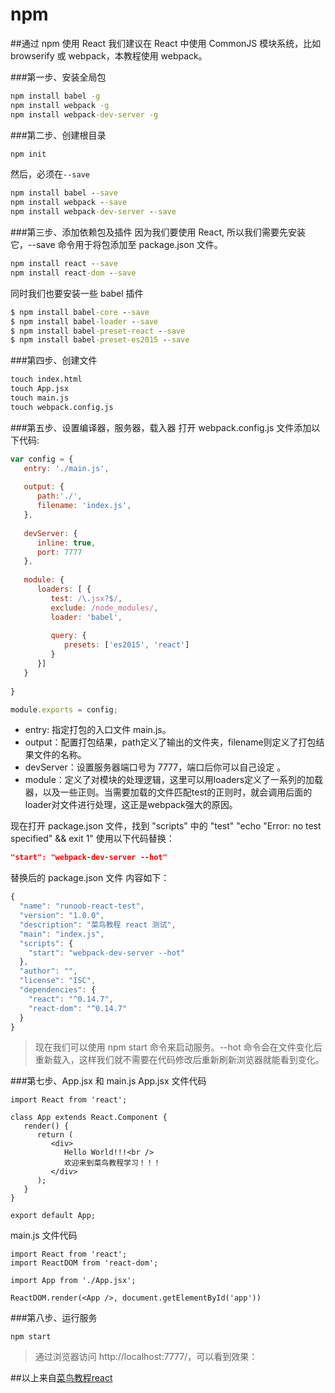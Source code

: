 # npm

##通过 npm 使用 React
我们建议在 React 中使用 CommonJS 模块系统，比如 browserify 或 webpack，本教程使用 webpack。

###第一步、安装全局包
```cmd
npm install babel -g
npm install webpack -g
npm install webpack-dev-server -g
```

###第二步、创建根目录
```cmd
npm init
```

然后，必须在`--save`

```cmd
npm install babel --save
npm install webpack --save
npm install webpack-dev-server --save
```

###第三步、添加依赖包及插件
因为我们要使用 React, 所以我们需要先安装它，--save 命令用于将包添加至 package.json 文件。
```cmd
npm install react --save
npm install react-dom --save
```
同时我们也要安装一些 babel 插件
```cmd
$ npm install babel-core --save
$ npm install babel-loader --save
$ npm install babel-preset-react --save
$ npm install babel-preset-es2015 --save
```

###第四步、创建文件
```cmd
touch index.html
touch App.jsx
touch main.js
touch webpack.config.js
```
###第五步、设置编译器，服务器，载入器
打开 webpack.config.js 文件添加以下代码:
```js
var config = {
   entry: './main.js',
	
   output: {
      path:'./',
      filename: 'index.js',
   },
	
   devServer: {
      inline: true,
      port: 7777
   },
	
   module: {
      loaders: [ {
         test: /\.jsx?$/,
         exclude: /node_modules/,
         loader: 'babel',
			
         query: {
            presets: ['es2015', 'react']
         }
      }]
   }
	
}

module.exports = config;
```
* entry: 指定打包的入口文件 main.js。
* output：配置打包结果，path定义了输出的文件夹，filename则定义了打包结果文件的名称。
* devServer：设置服务器端口号为 7777，端口后你可以自己设定 。
* module：定义了对模块的处理逻辑，这里可以用loaders定义了一系列的加载器，以及一些正则。当需要加载的文件匹配test的正则时，就会调用后面的loader对文件进行处理，这正是webpack强大的原因。

现在打开 package.json 文件，找到 "scripts" 中的 "test" "echo \"Error: no test specified\" && exit 1" 使用以下代码替换：
```json
"start": "webpack-dev-server --hot"
```

替换后的 package.json 文件 内容如下：
```js
{
  "name": "runoob-react-test",
  "version": "1.0.0",
  "description": "菜鸟教程 react 测试",
  "main": "index.js",
  "scripts": {
	"start": "webpack-dev-server --hot"
  },
  "author": "",
  "license": "ISC",
  "dependencies": {
    "react": "^0.14.7",
    "react-dom": "^0.14.7"
  }
}
```
>现在我们可以使用 npm start 命令来启动服务。--hot 命令会在文件变化后重新载入，这样我们就不需要在代码修改后重新刷新浏览器就能看到变化。

###第七步、App.jsx 和 main.js
App.jsx 文件代码
```
import React from 'react';

class App extends React.Component {
   render() {
      return (
         <div>
            Hello World!!!<br />
            欢迎来到菜鸟教程学习！！！
         </div>
      );
   }
}

export default App;
```

main.js 文件代码
```
import React from 'react';
import ReactDOM from 'react-dom';

import App from './App.jsx';

ReactDOM.render(<App />, document.getElementById('app'))
```

###第八步、运行服务
```
npm start
```

>通过浏览器访问 http://localhost:7777/，可以看到效果：


##以上来自[菜鸟教程react](http://www.runoob.com/react/react-install.html)